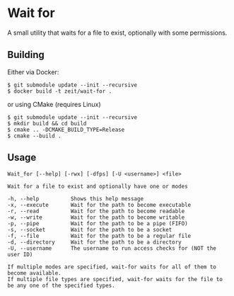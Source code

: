 # Wait for

A small utility that waits for a file to exist, optionally with some permissions.

## Building

Either via Docker:

```console
$ git submodule update --init --recursive
$ docker build -t zeit/wait-for .
```

or using CMake (requires Linux)

```console
$ git submodule update --init --recursive
$ mkdir build && cd build
$ cmake .. -DCMAKE_BUILD_TYPE=Release
$ cmake --build .
```

## Usage

```
Wait_for [--help] [-rwx] [-dfps] [-U <username>] <file>

Wait for a file to exist and optionally have one or modes

-h, --help          Shows this help message
-x, --execute       Wait for the path to become executable
-r, --read          Wait for the path to become readable
-w, --write         Wait for the path to become writable
-p, --pipe          Wait for the path to be a pipe (FIFO)
-s, --socket        Wait for the path to be a socket
-f, --file          Wait for the path to be a regular file
-d, --directory     Wait for the path to be a directory
-U, --username      The username to run access checks for (NOT the user ID)

If multiple modes are specified, wait-for waits for all of them to become available.
If multiple file types are specified, wait-for waits for the file to be any one of the specified types.
```
